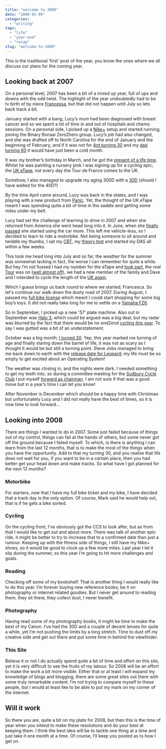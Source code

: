```yaml
---
title: "welcome to 2008"
date: "2008-01-09"
categories:
  - "writing"
tags:
  - "life"
  - "year-end"
  - "recap"
slug: "welcome-to-2008"
---
```


This is the traditional ‘first’ post of the year, you know the ones where we all discuss our plans for the coming year.

## Looking back at 2007

On a personal level, 2007 has been a bit of a mixed up year, full of ups and downs with the odd twist. The highlight of the year undoubtedly had to be tv birth of by niece [Francessa](https://adamchamberlin.info/2007/07/francesca-chamberlin/), but that did not happen until July so lets back track a bit.

January started with a bang, Lucy’s mum had been diagnosed with breast cancer and so we spent a lot of time in and out of hospitals and chemo sessions. On a personal side, I picked up a [Nike+](https://adamchamberlin.info/2007/01/is-it-just-a-fade/) setup and started running; joining the Binary Bonsai Zero2hero group. Lucy’s job had also changed, and she was drafted off to North Carolina for the end of January and the beginning of February, and if it was not for [Ant turning 30](https://adamchamberlin.info/2007/02/30-years-of-madness/) and my [dad turning 60](https://adamchamberlin.info/2007/02/happy-60th/) it would have just been a cold month.

It was my brother’s birthday in March, and he got the [present of a life time](https://adamchamberlin.info/2007/03/what-a-birthday-present/). Whilst he was painting a nursery pink I was signing up for a cycling epic; the [UK eTape](https://adamchamberlin.info/2007/03/the-uk-etape/), not every day the Tour de France comes to the UK.

Somehow, I also managed to upgrade my aging 300D with a [30D](https://adamchamberlin.info/2007/03/camera-upgrade/) (should I have waited for the 40D?)

By the time April came around, Lucy was back in the states, and I was playing with a new product from [Panic](https://adamchamberlin.info/2007/04/panic-coda-alert/). Yet, the thought of the UK eTape meant I was spending quite a bit of time in the saddle and getting some miles under my belt.

Lucy had set the challenge of learning to drive in 2007 and when she returned from America she went head long into it.
In June, when she [finally passed](https://adamchamberlin.info/2007/06/learner-no-more/) she started using the car more.
This left me vehicle-less, so I decided to learn to ride a motorbike. Not being someone to sit around and twiddle my thumbs, I sat my [CBT](https://adamchamberlin.info/2007/06/cbt-pass/), my [theory test](https://adamchamberlin.info/2007/06/nailed-the-theory/) and started my DAS all within a few weeks.

This took me head long into July and so far, the weather for the summer was somewhat lacking in fact, the worse I can remember for quite a while. But hey I’m not fussed I had my number for the eTape and [took part](https://adamchamberlin.info/2007/07/british-cyclosportive/), the _real_ [Tour](https://adamchamberlin.info/2007/07/off-to-a-good-start/) was on ([well almost off](https://adamchamberlin.info/2007/07/another-dark-day-in-the-tour/)), we had a new member of the family and Dave and I intended to cycle the length of the [UK again](https://adamchamberlin.info/2007/07/end2end-redux/).

Which I guess brings us back round to where we started; Francesca. So let's continue our walk down the dusty road of 2007. During August, I passed my [full bike license](https://adamchamberlin.info/2007/08/das-passed/) which meant I could start shopping for some big boy’s toys. It did not really take long for me to settle on a [Yamaha FZ6](https://adamchamberlin.info/2007/08/the-test-ride/).

So in September, I picked up a new '57’ plate machine. Also out in September was [Halo 3](https://adamchamberlin.info/2007/09/its-halo-time/), which could be argued was a big deal, but my radar was blurred by the fact that there would be no _end2end_ [cycling this year](https://adamchamberlin.info/2007/09/24th-and-im-at-home/). To say I was gutted was a bit of an understatement.

October was a big month; [I turned 30](https://adamchamberlin.info/2007/11/the-post-30-post/). Yep, this year marked me turning of age and finally staring down the barrel of life, it was not as scary as I thought it would be but still a turning point. Steve Jobs managed to bring me back down to earth with the [release date for Leopard](https://adamchamberlin.info/2007/10/so-the-big-cat-is-coming/); my life must be so empty to get excited about an Operating System!

The weather was closing in, and the nights were dark. I needed something to get my teeth into, so during a committee meeting for the [Sudbury Cycle Club](https://cycleclubsudbury.com/) I put myself [forward as chairman](https://adamchamberlin.info/2007/11/can-we-have-some-order-mr-chairman/). I am not sure if that was a good move but in a year’s time I can let you know!

After November is December which should be a happy time with Christmas but unfortunately Lucy and I did not really have the best of times, so it is now time to look forward…

## Looking into 2008

There are things I wanted to do in 2007. Some just failed because of things out of my control, things can fail at the hands of others, but some never got off the ground because I failed myself. To which, is there is anything I can learn from the last 12 months, that is to make the most of the things when you have the opportunity. Add to that my turning 30, and you realise that life does not wait for you, if you want to be in a certain place, then you had better get your head down and make tracks. So what have I got planned for the next 12 months?

### Motorbike

For starters, now that I have my full bike ticket and my bike, I have decided that a track day is the only option. Of course, Mark said he would help out, that is if he gets a bike sorted.

### Cycling

On the cycling front, I’ve obviously got the CCS to look after, but as from that I would like to get out and about more. There was talk of another epic ride, it might be better to try to increase that to a confirmed date than just a rumour. Keeping up with the fitness side of things, I still have my Nike+ shoes, so it would be good to clock up a few more miles. Last year I let it slip during the summer, so this year I’m going to hit more challenges and goals.

### Reading

Checking off some of my bookshelf. That is another thing I would really like to do this year. I’m forever buying new reference books; be it on photography or internet related goodies. But I never get around to reading them, they sit there, they collect dust, I never benefit.

### Photography

Having read some of my photography books, it might be time to make the best of my Canon. I’ve had the 30D and a couple of decent lenses for quite a while, yet I’m not pushing the limits by a long stretch. Time to dust off my creative side and get out there and put some time in behind the viewfinder.

### This Site

Believe it or not I do actually spend quite a bit of time and effort on this site, yet it is very difficult to see the fruits of my labour. So 2008 will be an effort to make the work a bit more visible. Either that or at least I will expand my knowledge of blogs and blogging, there are some great sites out there with some truly remarkable content. I’m not trying to compare myself to these people, but I would at least like to be able to put my mark on my corner of the internet.

## Will it work

So there you are, quite a bit on my plate for 2008, but then this is the time of year when you intend to make these resolutions and do your best at keeping them. I think the best idea will be to tackle one thing at a time and just take it one month at a time. Of course, I’ll keep you posted as to how I get on.

